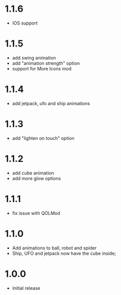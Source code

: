 # 1.1.6
- IOS support

# 1.1.5
- add swing animation
- add "animation strength" option
- support for <cp>More Icons</c> mod

# 1.1.4
- add jetpack, ufo and ship animations


# 1.1.3
- add "lighten on touch" option


# 1.1.2
- add cube animation
- add more glow options


# 1.1.1
- fix issue with QOLMod


# 1.1.0
- Add animations to ball, robot and spider
- Ship, UFO and jetpack now have the cube inside;


# 1.0.0
- Initial release

